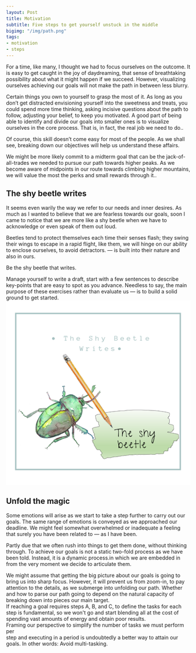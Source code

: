 ```yaml
---
layout: Post
title: Motivation
subtitle: Five steps to get yourself unstuck in the middle
bigimg: "/img/path.png"
tags:
- motivation
- steps
---
```



For a time, like many, I thought we had to focus ourselves on the outcome. It is easy to get caught in the joy of daydreaming, that sense of breathtaking possibility about what it might happen if we succeed. However, visualizing ourselves achieving our goals will not make the path in between less blurry.

Certain things you own to yourself to grasp the most of it. As long as you don’t get distracted envisioning yourself into the sweetness and treats, you could spend more time thinking, asking incisive questions about the path to follow, adjusting your belief, to keep you motivated. A good part of being able to identify and divide our goals into smaller ones is to visualize ourselves in the core process. That is, in fact, the real job we need to do..

Of course, this skill doesn’t come easy for most of the people. As we shall see, breaking down our objectives will help us understand these affairs.

We might be more likely commit to a midterm goal that can be the jack-of-all-trades we needed to pursue our path towards higher peaks. As we become aware of midpoints in our route towards climbing higher mountains, we will value the most the perks and small rewards through it..

## **The shy beetle writes**

It seems even warily the way we refer to our needs and inner desires. As much as I wanted to believe that we are fearless towards our goals, soon I came to notice that we are more like a shy beetle when we have to acknowledge or even speak of them out loud.

Beetles tend to protect themselves each time their senses flash; they swing their wings to escape in a rapid flight, like them, we will hinge on our ability to enclose ourselves, to avoid detractors. — is built into their nature and also in ours.

Be the shy beetle that writes.

Manage yourself to write a draft, start with a few sentences to describe key-points that are easy to spot as you advance. Needless to say, the main purpose of these exercises rather than evaluate us — is to build a solid ground to get started.  
![beetle write](/uploads/1.png "write")

## **Unfold the magic**

Some emotions will arise as we start to take a step further to carry out our goals. The same range of emotions is conveyed as we approached our deadline. We might feel somewhat overwhelmed or inadequate a feeling that surely you have been related to — as I have been.

Partly due that we often rush into things to get them done, without thinking through. To achieve our goals is not a static two-fold process as we have been told. Instead, it is a dynamic process.in which we are embedded in from the very moment we decide to articulate them.

We might assume that getting the big picture about our goals is going to bring us into sharp focus. However, it will prevent us from zoom-in, to pay attention to the details, as we submerge into unfolding our path. Whether and how to parse our path going to depend on the natural capacity of breaking down into pieces our main target.  
If reaching a goal requires steps A, B, and C, to define the tasks for each step is fundamental, so we won't go and start blending all at the cost of spending vast amounts of energy and obtain poor results.  
Framing our perspective to simplify the number of tasks we must perform per  
step and executing in a period is undoubtedly a better way to attain our goals. In other words: Avoid multi-tasking.
